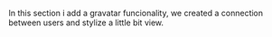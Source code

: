 In this section i add a gravatar funcionality, we created a connection between users and stylize a little bit view.
